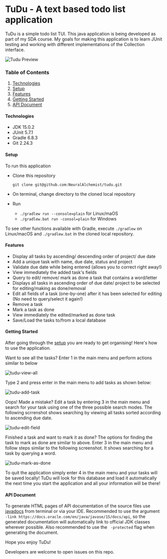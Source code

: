 # TuDu - A text based todo list application
TuDu is a simple todo list TUI. This java application is being developed as part of my SDA course. My goals for making this application is to learn JUnit testing and working with different implementations of the Collection interface.  

![Tudu Preview](https://imgur.com/kfNNQW1.jpg)

### Table of Contents
1. [Technologies](#technologies)
2. [Setup](#setup)
4. [Features](#features)
4. [Getting Started](#getting-started)
5. [API Document](#api-document)

#### Technologies
- JDK 15.0.2
- JUnit 5.7.1 
- Gradle 6.8.3
- Git  2.24.3

#### Setup
To run this application
- Clone this repository  

  ```git clone git@github.com:NeuralAlchemist/tudu.git```

- On terminal, change directory to the cloned local repository

- Run 

  -  ```./gradlew run --console=plain``` for  Linux/maOS
  - ```./gradlew.bat run -consol=plain``` for Windows 

To see other functions available with Gradle, execute ```./gradlew``` on Linux/macOS and ```./gradlew.bat``` in the cloned local repository.

#### Features

- Display all tasks by ascending/ descending order of project/ due date
- Add a unique task with name, due date, status and project
- Validate due date while being entered (allows you to correct right away!)
- View immediately the added task's fields
- Query to edit/ remove/ mark as done a task that contains a word/letter
- Displays all tasks in ascending order of due date/ project to be selected for editing/making as done/removal
- Edit all fields of a task (one-by-one) after it has been selected for editing (No need to query/select it again!)
- Remove a task
- Mark a task as done
- View immediately the edited/marked as done task
- Save/Load the tasks to/from a local database

#### Getting Started

After going through the [setup](#setup) you are ready to get organising! Here's how to use the application.

Want to see all the tasks? Enter 1 in the main menu and perform actions similar to below

![tudu-view-all](https://imgur.com/K9qOieb.png) 

Type 2 and press enter in the main menu to add tasks as shown below:

![tudu-add-task](https://imgur.com/0KNqfXj.png)

Oops! Made a mistake? Edit a task by entering 3 in the main menu and  search for your task using one of the three possible search modes. The following scrrenshot shows searching by viewing all tasks sorted according to ascending due date.

![tudu-edit-field](https://imgur.com/hWk27V0.png)

Finished a task and want to mark it as done? The options for finding the task to mark as done are similar to above. Enter 3 in the main menu and follow steps similar to the following screenshot. It shows searching for a task by querying a word.

![tudu-mark-as-done](https://imgur.com/a0EJCtX.png)

To quit the application simply enter 4 in the main menu and your tasks will be saved locally!  TuDu will look for this database and load it automatically the next time you start the application and all your information will be there!

#### API Document

To generate HTML pages of API documentation of the source files use [javadocs](https://docs.oracle.com/javase/8/docs/technotes/tools/windows/javadoc.html) from terminal or via your IDE. Recommended to use the argument ` -link https://docs.oracle.com/en/java/javase/15/docs/api`, so the generated documentation will automatically link to official JDK classes wherever possible. Also recommended to use the ` -protected` flag when generating the document.

Hope you enjoy TuDu! 

Developers are welcome to open issues on this repo.

